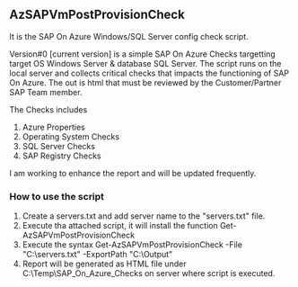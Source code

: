 ## AzSAPVmPostProvisionCheck
It is the SAP On Azure Windows/SQL Server config check script.

Version#0 [current version] is a simple SAP On Azure Checks targetting target OS Windows Server & database SQL Server.
The script runs on the local server and collects critical checks that impacts the functioning of SAP On Azure.
The out is html that must be reviewed by the Customer/Partner SAP Team member.

The Checks includes
1. Azure Properties
2. Operating System Checks
3. SQL Server Checks
4. SAP Registry Checks

I am working to enhance the report and will be updated frequently.

### How to use the script
1. Create a servers.txt and add server name to the "servers.txt" file.
2. Execute tha attached script, it will install the function Get-AzSAPVmPostProvisionCheck
3. Execute the syntax 
Get-AzSAPVmPostProvisionCheck -File "C:\servers.txt" -ExportPath "C:\Output"
4. Report will be generated as HTML file under C:\Temp\SAP_On_Azure_Checks on server where script is executed.
